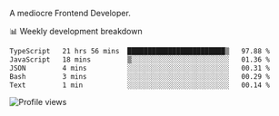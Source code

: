 A mediocre Frontend Developer.

📊 Weekly development breakdown
<!--START_SECTION:waka-->

```txt
TypeScript   21 hrs 56 mins  ████████████████████████▒   97.88 %
JavaScript   18 mins         ▒░░░░░░░░░░░░░░░░░░░░░░░░   01.36 %
JSON         4 mins          ░░░░░░░░░░░░░░░░░░░░░░░░░   00.31 %
Bash         3 mins          ░░░░░░░░░░░░░░░░░░░░░░░░░   00.29 %
Text         1 min           ░░░░░░░░░░░░░░░░░░░░░░░░░   00.14 %
```

<!--END_SECTION:waka-->

<img src="https://gpvc.arturio.dev/iqbalfasri" alt="Profile views"/>
